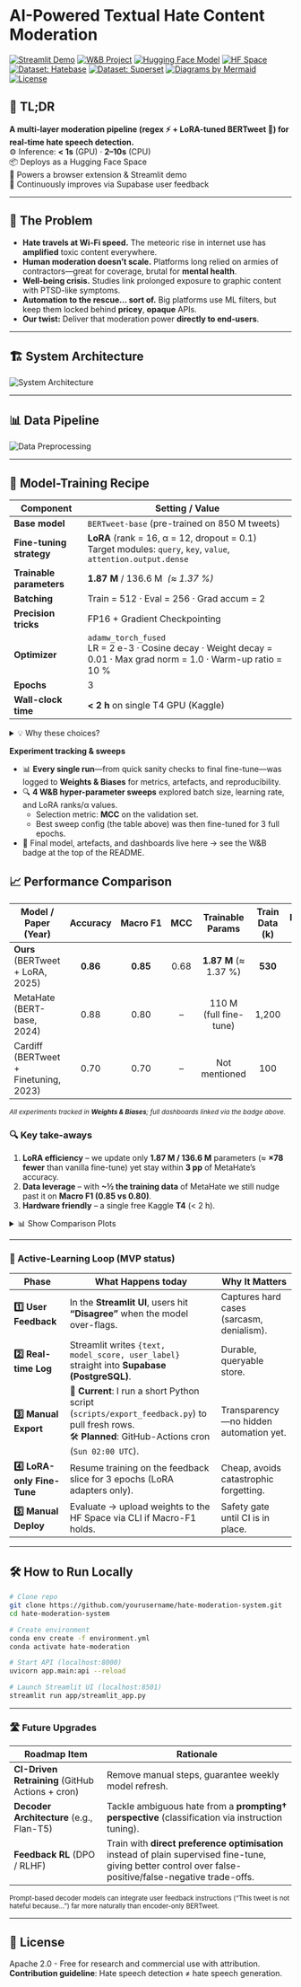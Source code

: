 # AI-Powered Textual Hate Content Moderation

[![Streamlit Demo](https://img.shields.io/badge/_Live_Demo-FF4B4B?logo=streamlit&logoColor=white)](https://hate-speech-detection-app.streamlit.app/)
[![W&B Project](https://img.shields.io/badge/_W%26B_Project-FFBE0B?logo=weightsandbiases&logoColor=black)](https://wandb.ai/medoxz543-zewail-city-of-science-and-technology/Textual%20Hate%20Content%20Moderation%20with%20BERTweet%20%2B%20LoRA?nw=nwusermedoxz543)
[![Hugging Face Model](https://img.shields.io/badge/_Model-medoxz543/hate--speech-FFD43B?logo=huggingface)](https://huggingface.co/medoxz543/hate-speech)
[![HF Space](https://img.shields.io/badge/_HF_Space-Live-FFD43B?logo=huggingface)](https://huggingface.co/spaces/medoxz543/hate-endpoint)
[![Dataset: Hatebase](https://img.shields.io/badge/_Dataset-Hatebase-2D96C6?logo=huggingface)](https://huggingface.co/datasets/Machlovi/Hatebase)
[![Dataset: Superset](https://img.shields.io/badge/_Dataset-English_HS_Superset-7446C2?logo=huggingface)](https://huggingface.co/datasets/manueltonneau/english-hate-speech-superset)
[![Diagrams by Mermaid](https://img.shields.io/badge/_Diagrams-Mermaid-00957E?logo=mermaid&logoColor=white)](https://mermaid.js.org/)
[![License](https://img.shields.io/badge/_License-Apache_2.0-3DA639?logo=apache)](https://opensource.org/licenses/Apache-2.0)

## 🚀 TL;DR

**A multi-layer moderation pipeline (regex ⚡ + LoRA-tuned BERTweet 🧠) for real-time hate speech detection.**  
⚙️ Inference: **< 1s** (GPU) · **2–10s** (CPU)  
📦 Deploys as a Hugging Face Space  
🧩 Powers a browser extension & Streamlit demo  
🔁 Continuously improves via Supabase user feedback

---

## 🛑 The Problem

- **Hate travels at Wi-Fi speed.** The meteoric rise in internet use has **amplified** toxic content everywhere.  
- **Human moderation doesn’t scale.** Platforms long relied on armies of contractors—great for coverage, brutal for **mental health**.  
- **Well-being crisis.** Studies link prolonged exposure to graphic content with PTSD-like symptoms.  
- **Automation to the rescue… sort of.** Big platforms use ML filters, but keep them locked behind **pricey**, **opaque** APIs.  
- **Our twist:** Deliver that moderation power **directly to end-users**.  

---

## 🏗️ System Architecture
![System Architecture](Images/system_overview.png)

---

## 📊 Data Pipeline
![Data Preprocessing](Images/data_preprocessing.png)

---

## 🧠 Model-Training Recipe

| Component                | Setting / Value |
|--------------------------|-----------------|
| **Base model**           | `BERTweet-base` (pre-trained on 850 M tweets) |
| **Fine-tuning strategy** | **LoRA** (rank = 16, α = 12, dropout = 0.1)<br/>Target modules: `query`, `key`, `value`, `attention.output.dense` |
| **Trainable parameters** | **1.87 M** / 136.6 M &nbsp;*(≈ 1.37 %)* |
| **Batching**             | Train = 512 · Eval = 256 · Grad accum = 2 |
| **Precision tricks**     | FP16 + Gradient Checkpointing |
| **Optimizer**            | `adamw_torch_fused`<br/>LR = 2 e-3 · Cosine decay · Weight decay = 0.01 · Max grad norm = 1.0 · Warm-up ratio = 10 % |
| **Epochs**               | 3 |
| **Wall-clock time**      | **< 2 h** on single T4 GPU (Kaggle) |


<details>
<summary>💡 Why these choices?</summary>

- **LoRA @ 1.37 % trainable params** slashes VRAM & speeds training with almost no accuracy loss.  
- **High batch size (512)** keeps GPU 100 % utilised; gradient accumulation = 2 fits into 16 GiB.  
- **FP16 + Grad Checkpointing** halves memory overhead and allows deeper unrolled computations.  
</details>

**Experiment tracking & sweeps**

- 📊 **Every single run**—from quick sanity checks to final fine-tune—was logged to **Weights & Biases** for metrics, artefacts, and reproducibility.  
- 🔍 **4 W&B hyper-parameter sweeps** explored batch size, learning rate, and LoRA ranks/α values.  
  - Selection metric: **MCC** on the validation set.  
  - Best sweep config (the table above) was then fine-tuned for 3 full epochs.  
- 🎯 Final model, artefacts, and dashboards live here → see the W&B badge at the top of the README.

## 📈 Performance Comparison

| Model / Paper (Year) | Accuracy | **Macro&nbsp;F1** | MCC | Trainable Params | Train Data (k) | Batch Size |
|----------------------|:-------:|:-------------:|:---:|:----------------:|:--------------:|:-------------:|
| **Ours** (BERTweet + LoRA, 2025) | **0.86** | **0.85** | 0.68 | **1.87 M** (≈ 1.37 %) | **530** | 512 |
| MetaHate (BERT-base, 2024) | 0.88 | 0.80 | – | 110 M (full fine-tune) | 1,200 | 12-32 |
| Cardiff (BERTweet + Finetuning, 2023) | 0.70 | 0.70 | – | Not mentioned | 100 | 12-32 |

<sub>*All experiments tracked in **Weights & Biases**; full dashboards linked via the badge above.*</sub>

### 🔍 Key take-aways
1. **LoRA efficiency** – we update only **1.87 M / 136.6 M** parameters (≈ **×78 fewer** than vanilla fine-tune) yet stay within **3 pp** of MetaHate’s accuracy.  
2. **Data leverage** – with **~½ the training data** of MetaHate we still nudge past it on **Macro F1 (0.85 vs 0.80)**.  
3. **Hardware friendly** – a single free Kaggle **T4** (< 2 h).

<details>
<summary>📊 Show Comparison Plots</summary>

![F1 vs. dataset size bubble chart](Images/macro_f1_vs_data_size_fullslide_v2.png)

![Confusion matrices + metrics](Images/confusion_matrix_comparison_final.png)

![Accuracy vs. majority baseline](Images/accuracy_vs_baseline_fullslide.png)

![Hyper-parameter deltas](Images/Dev.png)

</details>

---

### 🔄 Active-Learning Loop (MVP status)

| Phase | What Happens **today** | Why It Matters |
|-------|------------------------|----------------|
| **1️⃣ User Feedback** | In the **Streamlit UI**, users hit **“Disagree”** when the model over-flags. | Captures hard cases (sarcasm, denialism). |
| **2️⃣ Real-time Log** | Streamlit writes `{text, model_score, user_label}` straight into **Supabase (PostgreSQL)**. | Durable, queryable store. |
| **3️⃣ Manual Export** | 🔧 **Current**: I run a short Python script (`scripts/export_feedback.py`) to pull fresh rows.<br/>🛠 **Planned**: GitHub-Actions cron (`Sun 02:00 UTC`). | Transparency—no hidden automation yet. |
| **4️⃣ LoRA-only Fine-Tune** | Resume training on the feedback slice for 3 epochs (LoRA adapters only). | Cheap, avoids catastrophic forgetting. |
| **5️⃣ Manual Deploy** | Evaluate → upload weights to the HF Space via CLI if Macro-F1 holds. | Safety gate until CI is in place. |

---

## 🛠️ How to Run Locally
```bash
# Clone repo
git clone https://github.com/yourusername/hate-moderation-system.git
cd hate-moderation-system

# Create environment
conda env create -f environment.yml
conda activate hate-moderation

# Start API (localhost:8000)
uvicorn app.main:api --reload

# Launch Streamlit UI (localhost:8501)
streamlit run app/streamlit_app.py
```
---

### 🛣️ Future Upgrades

| Roadmap Item                                     | Rationale                                                                                                                                                 |
| ------------------------------------------------ | --------------------------------------------------------------------------------------------------------------------------------------------------------- |
| **CI-Driven Retraining** (GitHub Actions + cron) | Remove manual steps, guarantee weekly model refresh.                                                                                                      |
| **Decoder Architecture** (e.g., Flan-T5)         | Tackle ambiguous hate from a **prompting† perspective** (classification via instruction tuning).                                                          |
| **Feedback RL** (DPO / RLHF)                     | Train with **direct preference optimisation** instead of plain supervised fine-tune, giving better control over false-positive/false-negative trade-offs. |

<sub> Prompt-based decoder models can integrate user feedback instructions (“This tweet is not hateful because…”) far more naturally than encoder-only BERTweet.</sub>

---

## 📜 License
Apache 2.0 - Free for research and commercial use with attribution.  
**Contribution guideline**: Hate speech detection ≠ hate speech generation.
